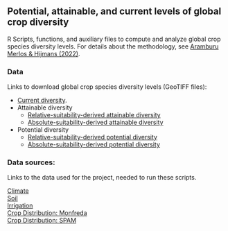 ## Potential, attainable, and current levels of global crop diversity

R Scripts, functions, and auxiliary files to compute and analyze global crop species diversity levels. For details about the methodology, see  [Aramburu Merlos & Hijmans (2022)](https://doi.org/10.1088/1748-9326/ac62ab).

### Data

Links to download global crop species diversity levels (GeoTIFF files):

- [Current diversity](https://drive.google.com/file/d/1xaUFJATkvRq9IavQ1oX0IIQw_M5LKwfX/view?usp=sharing).        
- Attainable diversity
  - [Relative-suitability-derived attainable diversity](https://drive.google.com/file/d/1xTJGGu3JNWkEwBGChaD8AhjdGU1b1Lsz/view?usp=sharing)    
  - [Absolute-suitability-derived attainable diversity](https://drive.google.com/file/d/1xUrXjtozc-4IxX3N3Qed5qnekdEU1MCc/view?usp=sharing)    
- Potential diversity
  - [Relative-suitability-derived potential diversity](https://drive.google.com/file/d/1xe0lTM3j5aj6y_8TJ4XdKHXT6ulX6d3P/view?usp=sharing)    
  - [Absolute-suitability-derived potential diversity](https://drive.google.com/file/d/1xd0IwKVLUOrrjrP-dUS2hqCrdi6Pm74H/view?usp=sharing)        


### Data sources:

Links to the data used for the project, needed to run these scripts. 

[Climate](https://www.worldclim.org/data/index.html)   
[Soil](https://www.isric.org/explore/soilgrids/soilgrids-access)   
[Irrigation](http://www.fao.org/aquastat/en/geospatial-information/global-maps-irrigated-areas/latest-version)    
[Crop Distribution: Monfreda](http://www.earthstat.org/harvested-area-yield-175-crops/)    
[Crop Distribution: SPAM](https://www.mapspam.info/data/)    
	

